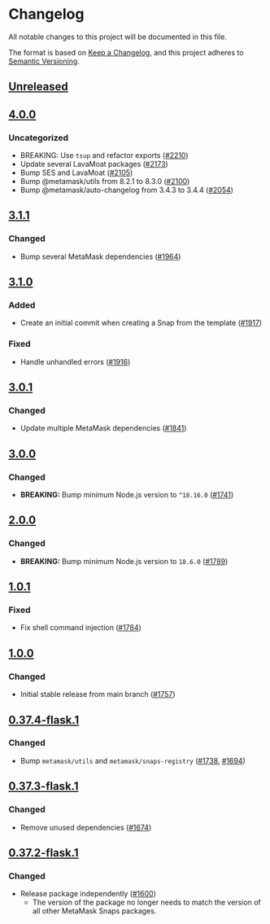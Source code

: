 # Changelog

All notable changes to this project will be documented in this file.

The format is based on [Keep a Changelog](https://keepachangelog.com/en/1.0.0/),
and this project adheres to [Semantic Versioning](https://semver.org/spec/v2.0.0.html).

## [Unreleased]

## [4.0.0]

### Uncategorized

- BREAKING: Use `tsup` and refactor exports ([#2210](https://github.com/MetaMask/snaps-skunkworks.git/pull/2210))
- Update several LavaMoat packages ([#2173](https://github.com/MetaMask/snaps-skunkworks.git/pull/2173))
- Bump SES and LavaMoat ([#2105](https://github.com/MetaMask/snaps-skunkworks.git/pull/2105))
- Bump @metamask/utils from 8.2.1 to 8.3.0 ([#2100](https://github.com/MetaMask/snaps-skunkworks.git/pull/2100))
- Bump @metamask/auto-changelog from 3.4.3 to 3.4.4 ([#2054](https://github.com/MetaMask/snaps-skunkworks.git/pull/2054))

## [3.1.1]

### Changed

- Bump several MetaMask dependencies ([#1964](https://github.com/MetaMask/snaps/pull/1964))

## [3.1.0]

### Added

- Create an initial commit when creating a Snap from the template ([#1917](https://github.com/MetaMask/snaps/pull/1917))

### Fixed

- Handle unhandled errors ([#1916](https://github.com/MetaMask/snaps/pull/1916))

## [3.0.1]

### Changed

- Update multiple MetaMask dependencies ([#1841](https://github.com/MetaMask/snaps/pull/1841))

## [3.0.0]

### Changed

- **BREAKING:** Bump minimum Node.js version to `^18.16.0` ([#1741](https://github.com/MetaMask/snaps/pull/1741))

## [2.0.0]

### Changed

- **BREAKING:** Bump minimum Node.js version to `18.6.0` ([#1789](https://github.com/MetaMask/snaps/pull/1789))

## [1.0.1]

### Fixed

- Fix shell command injection ([#1784](https://github.com/MetaMask/snaps/pull/1784))

## [1.0.0]

### Changed

- Initial stable release from main branch ([#1757](https://github.com/MetaMask/snaps/pull/1757))

## [0.37.4-flask.1]

### Changed

- Bump `metamask/utils` and `metamask/snaps-registry` ([#1738](https://github.com/MetaMask/snaps/pull/1738), [#1694](https://github.com/MetaMask/snaps/pull/1694))

## [0.37.3-flask.1]

### Changed

- Remove unused dependencies ([#1674](https://github.com/MetaMask/snaps/pull/1674))

## [0.37.2-flask.1]

### Changed

- Release package independently ([#1600](https://github.com/MetaMask/snaps/pull/1600))
  - The version of the package no longer needs to match the version of all other
    MetaMask Snaps packages.

[Unreleased]: https://github.com/MetaMask/snaps-skunkworks.git/compare/@metamask/create-snap@4.0.0...HEAD
[4.0.0]: https://github.com/MetaMask/snaps-skunkworks.git/compare/@metamask/create-snap@3.1.1...@metamask/create-snap@4.0.0
[3.1.1]: https://github.com/MetaMask/snaps-skunkworks.git/compare/@metamask/create-snap@3.1.0...@metamask/create-snap@3.1.1
[3.1.0]: https://github.com/MetaMask/snaps-skunkworks.git/compare/@metamask/create-snap@3.0.1...@metamask/create-snap@3.1.0
[3.0.1]: https://github.com/MetaMask/snaps-skunkworks.git/compare/@metamask/create-snap@3.0.0...@metamask/create-snap@3.0.1
[3.0.0]: https://github.com/MetaMask/snaps-skunkworks.git/compare/@metamask/create-snap@2.0.0...@metamask/create-snap@3.0.0
[2.0.0]: https://github.com/MetaMask/snaps-skunkworks.git/compare/@metamask/create-snap@1.0.1...@metamask/create-snap@2.0.0
[1.0.1]: https://github.com/MetaMask/snaps-skunkworks.git/compare/@metamask/create-snap@1.0.0...@metamask/create-snap@1.0.1
[1.0.0]: https://github.com/MetaMask/snaps-skunkworks.git/compare/@metamask/create-snap@0.37.4-flask.1...@metamask/create-snap@1.0.0
[0.37.4-flask.1]: https://github.com/MetaMask/snaps-skunkworks.git/compare/@metamask/create-snap@0.37.3-flask.1...@metamask/create-snap@0.37.4-flask.1
[0.37.3-flask.1]: https://github.com/MetaMask/snaps-skunkworks.git/compare/@metamask/create-snap@0.37.2-flask.1...@metamask/create-snap@0.37.3-flask.1
[0.37.2-flask.1]: https://github.com/MetaMask/snaps-skunkworks.git/releases/tag/@metamask/create-snap@0.37.2-flask.1
